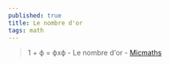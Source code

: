 ```yaml
---
published: true
title: Le nombre d'or
tags: math
---
```

> 1 + ϕ = ϕxϕ -  Le nombre d'or - [Micmaths](https://www.youtube.com/watch?v=DxmFbdp7v9Q)